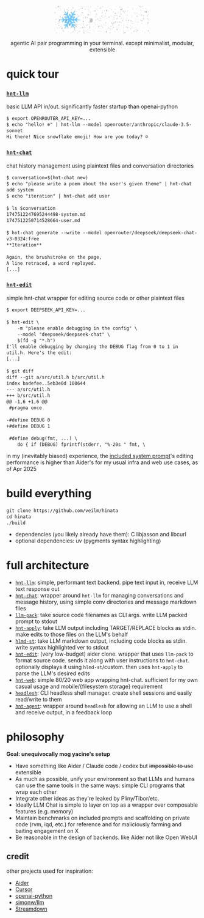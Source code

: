 <p align="center">
<img src="https://raw.githubusercontent.com/veilm/veilm.github.io/refs/heads/master/static/hinata.png" width="250">
</p>

<p align="center">
agentic AI pair programming in your terminal. except minimalist, modular, extensible
</p>

# quick tour
### [`hnt-llm`](./llm/)
basic LLM API in/out. significantly faster startup than openai-python
```
$ export OPENROUTER_API_KEY=...
$ echo "hello! ❄️" | hnt-llm --model openrouter/anthropic/claude-3.5-sonnet
Hi there! Nice snowflake emoji! How are you today? ☺️
```

### [`hnt-chat`](./chat/)
chat history management using plaintext files and conversation directories
```
$ conversation=$(hnt-chat new)
$ echo "please write a poem about the user's given theme" | hnt-chat add system
$ echo "iteration" | hnt-chat add user

$ ls $conversation
1747512247695244498-system.md
1747512250714528664-user.md

$ hnt-chat generate --write --model openrouter/deepseek/deepseek-chat-v3-0324:free
**Iteration**  

Again, the brushstroke on the page,  
A line retraced, a word replayed.
[...]
```

### [`hnt-edit`](./edit)
simple hnt-chat wrapper for editing source code or other plaintext files

```
$ export DEEPSEEK_API_KEY=...

$ hnt-edit \
	-m "please enable debugging in the config" \
	--model "deepseek/deepseek-chat" \
	$(fd -g "*.h")
I'll enable debugging by changing the DEBUG flag from 0 to 1 in util.h. Here's the edit:
[...]

$ git diff
diff --git a/src/util.h b/src/util.h
index badefee..5eb3e0d 100644
--- a/src/util.h
+++ b/src/util.h
@@ -1,6 +1,6 @@
 #pragma once
 
-#define DEBUG 0
+#define DEBUG 1
 
 #define debug(fmt, ...) \
 	do { if (DEBUG) fprintf(stderr, "%-20s " fmt, \
```

in my (inevitably biased) experience, the [included system
prompt](https://raw.githubusercontent.com/veilm/hinata/refs/heads/main/edit/prompts/main-file_edit.md)'s
editing performance is higher than Aider's for my usual infra and web use cases,
as of Apr 2025

# build everything
```
git clone https://github.com/veilm/hinata
cd hinata
./build
```

- dependencies (you likely already have them): C libjasson and libcurl
- optional dependencies: uv (pygments syntax highlighting)

# full architecture
- [`hnt-llm`](./llm/): simple, performant text backend. pipe text input in,
receive LLM text response out
- [`hnt-chat`](./chat/): wrapper around `hnt-llm` for managing conversations and
message history, using simple conv directories and message markdown files
- [`llm-pack`](./edit/llm-pack/): take source code filenames as CLI args. write
LLM packed prompt to stdout
- [`hnt-apply`](./edit/): take LLM output including TARGET/REPLACE blocks as
stdin. make edits to those files on the LLM's behalf
- [`hlmd-st`](./fmt/highlight/): take LLM markdown output, including code blocks
as stdin. write syntax highlighted ver to stdout
- [`hnt-edit`](./edit/): (very low-budget) aider clone. wrapper that uses
`llm-pack` to format source code. sends it along with user instructions to
`hnt-chat`. optionally displays it using `hlmd-st`/custom. then uses `hnt-apply`
to parse the LLM's desired edits
- [`hnt-web`](./web/): simple 80/20 web app wrapping hnt-chat. sufficient for my
own casual usage and mobile/{filesystem storage} requirement
- [`headlesh`](./agent/headlesh/): CLI headless shell manager. create shell
sessions and easily read/write to them
- [`hnt-agent`](./agent/): wrapper around `headlesh` for allowing an LLM to use
a shell and receive output, in a feedback loop

# philosophy

**Goal: unequivocally mog yacine's setup**

- Have something like Aider / Claude code / codex but ~~impossible to use~~
extensible
- As much as possible, unify your environment so that LLMs and humans can use
the same tools in the same ways: simple CLI programs that wrap each other
- Integrate other ideas as they're leaked by Pliny/Tibor/etc.
- Ideally LLM Chat is simple to layer on top as a wrapper over composable
features (e.g. memory)
- Maintain benchmarks on included prompts and scaffolding on private code (rvm,
iqd, etc.) for reference and for maliciously farming and baiting engagement on X
- Be reasonable in the design of backends. like Aider not like Open WebUI

## credit
other projects used for inspiration:
- [Aider](https://aider.chat/)
- [Cursor](https://www.cursor.com/)
- [openai-python](https://github.com/openai/openai-python)
- [simonw/llm](https://github.com/simonw/llm)
- [Streamdown](https://github.com/day50-dev/Streamdown)
